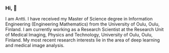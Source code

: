 ### Hi, 👋

I am Antti. I have received my Master of Science degree in Information Engineering (Engineering Mathematics) from the University of Oulu, Oulu, Finland. I am currently working as a Research Scientist at the Research Unit of Medical Imaging, Physics and Technology, University of Oulu, Oulu, Finland. My most recent research interests lie in the area of deep learning and medical image analysis.
